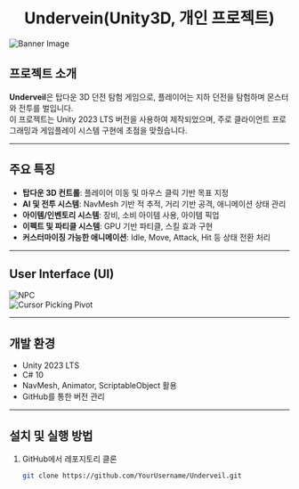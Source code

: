 <h1 align="center">Undervein(Unity3D, 개인 프로젝트)</h1>

![Banner Image](<img width="1024" height="1024" alt="Undervein" src="https://github.com/user-attachments/assets/a5bda731-a51e-4519-a407-3251c6a77710" />)


## 프로젝트 소개
**Underveil**은 탑다운 3D 던전 탐험 게임으로, 플레이어는 지하 던전을 탐험하며 몬스터와 전투를 벌입니다.  
이 프로젝트는 Unity 2023 LTS 버전을 사용하여 제작되었으며, 주로 클라이언트 프로그래밍과 게임플레이 시스템 구현에 초점을 맞췄습니다.

---

## 주요 특징
- **탑다운 3D 컨트롤**: 플레이어 이동 및 마우스 클릭 기반 목표 지정
- **AI 및 전투 시스템**: NavMesh 기반 적 추적, 거리 기반 공격, 애니메이션 상태 관리
- **아이템/인벤토리 시스템**: 장비, 소비 아이템 사용, 아이템 픽업
- **이펙트 및 파티클 시스템**: GPU 기반 파티클, 스킬 효과 구현
- **커스터마이징 가능한 애니메이션**: Idle, Move, Attack, Hit 등 상태 전환 처리

---

## User Interface (UI)
![NPC](![NPC](https://github.com/user-attachments/assets/7f51f566-5e31-4d5c-aa50-cf623f1c50d3)
)  
![Cursor Picking Pivot]()

---

## 개발 환경
- Unity 2023 LTS
- C# 10
- NavMesh, Animator, ScriptableObject 활용
- GitHub를 통한 버전 관리

---

## 설치 및 실행 방법
1. GitHub에서 레포지토리 클론
   ```bash
   git clone https://github.com/YourUsername/Underveil.git
